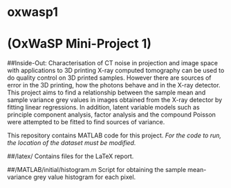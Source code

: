 # oxwasp1
# (OxWaSP Mini-Project 1)

##Inside-Out: Characterisation of CT noise in projection and image space with applications to 3D printing
X-ray computed tomography can be used to do quality control on 3D printed samples. However there are sources of error in the 3D printing, how the photons behave and in the X-ray detector. This project aims to find a relationship between the sample mean and sample variance grey values in images obtained from the X-ray detector by fitting linear regressions. In addition, latent variable models such as principle component analysis, factor analysis and the compound Poisson were attempted to be fitted to find sources of variance.

This repository contains MATLAB code for this project. *For the code to run, the location of the dataset must be modified.*

##/latex/
Contains files for the LaTeX report.

##/MATLAB/initial/histogram.m
Script for obtaining the sample mean-variance grey value histogram for each pixel.
